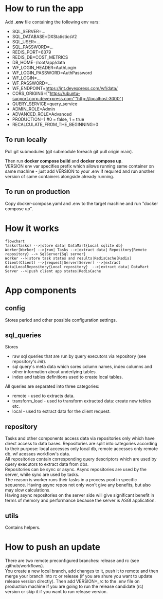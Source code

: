 # How to run the app
Add **.env** file containing the following env vars:
- SQL_SERVER=...
- SQL_DATABASE=DXStatisticsV2
- SQL_USER=...
- SQL_PASSWORD=...
- REDIS_PORT=6379
- REDIS_DB=COST_METRICS
- DB_HOME=/root/app/data
- WF_LOGIN_HEADER=AuthLogin
- WF_LOGIN_PASSWORD=AuthPassword
- WF_LOGIN=...
- WF_PASSWORD=...
- WF_ENDPOINT=https://int.devexpress.com/wf/data/
- CORS_ORIGINS=["https://ubuntu-support.corp.devexpress.com","http://localhost:3000"]
- QUERY_SERVICE=query_service
- ADMIN_ROLE=Admin
- ADVANCED_ROLE=Advanced
- PRODUCTION=1 #0 = false, 1 = true
- RECALCULATE_FROM_THE_BEGINNING=0

## To run locally
Pull git submodules (git submodule foreach git pull origin main).<br>

Then run <b>docker compose build</b> and <b>docker compose up</b>.<br>
VERSION env var specifies prefix which allows running same container on same machine - just add VERSION to your .env if required and run another version of same containers alongside already running.<br>

## To run on production
Copy docker-compose.yaml and .env to the target machine and run "docker compose up".

# How it works
```mermaid
flowchart
Tasks(Tasks) -->|store data| DataMart{Local sqlite db}
Worker[Worker] -->|run| Tasks -->|extract data| Repository{Remote repository} --> SqlServer{Sql server}
Worker -->|store task states and results|RedisCache[Redis]
Client(Client) -->|request|Server[Server] -->|extract data|LocalRepository{Local repository}  -->|extract data| DataMart
Server -->|push client app states|RedisCache
```

# App components

## config
Stores period and other possible configuration settings.<br>

## sql_queries
Stores
- raw sql queries that are run by query executors via repository (see repository's _init_).
- sql query's meta data which sores column names, index columns and other information about underlying tables.
- index and tables definitions used to create local tables.

All queries are separated into three categories:
- remote - used to extracts data.
- transform_load - used to transform extracted data: create new tebles etc.
- local - used to extract data for the client request.

## repository
Tasks and other components access data via repositories only which have direct access to data bases. Repositories are split into categories according to their purpose: local accesses only local db, remote accesses only remote db, wf acesses workflow's data.<br>
All repositories contain corresponding query descriptors which are used by query executors to extract data from dbs.<br>
Repositories can be sync or async. Async repositories are used by the server, while sync are used by tasks.<br>
The reason is worker runs their tasks in a process pool in specific sequence. Having async repos not only won't give any benefits, but also may slow calculations.<br>
Having async repositories on the server side will give significant benefit in terms of memory and performance because the server is ASGI application. 

## utils
Contains helpers.

# How to push an update
There are two remote preconfigured branches: release and rc (see .github/workflows).<br>
You create a new local branch, add changes to it, push it to remote and then merge your branch into rc or release (if you are shure you want to update release version directly). Then add VERSION=_rc to the .env file on production machine if you are going to run the release candidate (rc) version or skip it if you want to run release version.
